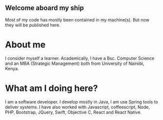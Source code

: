 ## Welcome aboard my ship

Most of my code has mostly been contained in my machine(s). 
But now they will be published here.

# About me
I consider myself a learner. 
Academically, I have a Bsc. Computer Science and an MBA (Strategic Management) both from University of Nairobi, Kenya.

# What am I doing here?

I am a software developer. I develop mostly in Java, I am use Spring tools to deliver systems.
I have also worked with Javascript, coffeescript, Node, PHP, Bootstrap, JQuery, Swift, Objective C, React and React Native.

